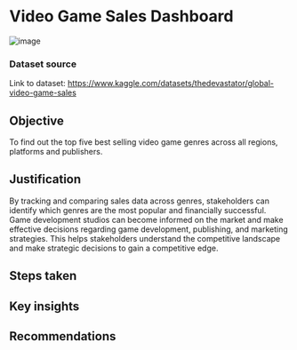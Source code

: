 # **Video Game Sales Dashboard**
![image](https://github.com/mohammedwasim1/Video-Game-Sales-Dashboard/assets/121304144/f30c22e9-b14a-46d1-9bc2-338e5af8d988)

### **Dataset source**

Link to dataset: https://www.kaggle.com/datasets/thedevastator/global-video-game-sales

## **Objective**

To find out the top five best selling video game genres across all regions, platforms and publishers.

## **Justification**

By tracking and comparing sales data across genres, stakeholders can identify which genres are the most popular and financially successful. Game development studios can become informed on the market and make effective decisions regarding game development, publishing, and marketing strategies. This helps stakeholders understand the competitive landscape and make strategic decisions to gain a competitive edge.

## **Steps taken**

## **Key insights**

## **Recommendations**
